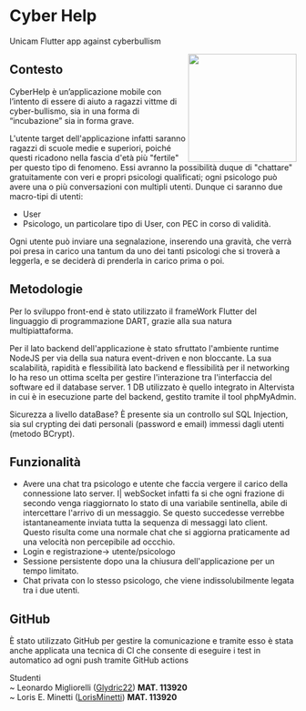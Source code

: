 # Cyber Help
Unicam Flutter app against cyberbullism

<img align="right" width="190" height="190" src="https://github.com/Glydric22/cyberbullism_bully/blob/master/assets/Logo.png?raw=true">

## Contesto
CyberHelp è un’applicazione mobile con l’intento di essere di aiuto a ragazzi vittme di cyber-bullismo, sia in una forma di “incubazione” sia in forma grave.

L'utente target dell'applicazione infatti saranno ragazzi di scuole medie e superiori, poiché questi ricadono nella fascia d'età più "fertile" per questo tipo di fenomeno. Essi avranno la possibilità duque di "chattare" gratuitamente con veri e propri psicologi qualificati; ogni psicologo può avere una o più conversazioni con multipli utenti. Dunque ci saranno due macro-tipi di utenti:

- User
- Psicologo, un particolare tipo di User, con PEC in corso di validità.

Ogni utente può inviare una segnalazione, inserendo una gravità, che verrà poi presa in carico una tantum da uno dei tanti psicologi che si troverà a leggerla, e se deciderà di prenderla in carico prima o poi.

## Metodologie

Per lo sviluppo front-end è stato utilizzato il frameWork Flutter del linguaggio di programmazione DART, grazie alla sua natura multipiattaforma.

Per il lato backend dell'applicazione è stato sfruttato l'ambiente runtime NodeJS per via della sua natura event-driven e non bloccante. La sua scalabilità, rapidità e flessibilità lato backend e flessibilità per il networking lo ha reso un ottima scelta per gestire l'interazione tra l'interfaccia del software ed il database server. 1 DB utilizzato è quello integrato in Altervista in cui è in esecuzione parte del backend, gestito tramite il tool phpMyAdmin.

Sicurezza a livello dataBase? È presente sia un controllo sul SQL Injection, sia sul crypting dei dati personali (password e email) immessi dagli utenti (metodo BCrypt).

## Funzionalità

- Avere una chat tra psicologo e utente che faccia vergere il carico della connessione lato server. I| webSocket infatti fa si che ogni frazione di secondo venga riaggiornato lo stato di una variabile sentinella, abile di intercettare l'arrivo di un messaggio. Se questo succedesse verrebbe istantaneamente inviata tutta la sequenza di messaggi lato client. Questo risulta come una normale chat che si aggiorna praticamente ad una velocità non percepibile ad occchio.
- Login e registrazione-> utente/psicologo
- Sessione persistente dopo una la chiusura dell'applicazione per un tempo limitato.
- Chat privata con lo stesso psicologo, che viene indissolubilmente legata tra i due utenti.

## GitHub

È stato utilizzato GitHub per gestire la comunicazione e tramite esso è stata anche applicata una tecnica di Cl che consente di eseguire i test in automatico ad ogni push tramite GitHub actions

Studenti
</br>
~ Leonardo Migliorelli ([Glydric22](https://github.com/Glydric22)) **MAT. 113920**
</br>
~ Loris E. Minetti ([LorisMinetti](https://github.com/LorisMinetti)) **MAT. 113920**  


